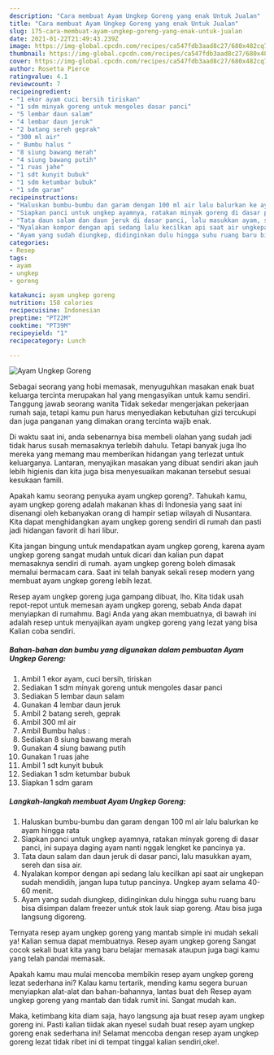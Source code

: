 ```yaml
---
description: "Cara membuat Ayam Ungkep Goreng yang enak Untuk Jualan"
title: "Cara membuat Ayam Ungkep Goreng yang enak Untuk Jualan"
slug: 175-cara-membuat-ayam-ungkep-goreng-yang-enak-untuk-jualan
date: 2021-01-22T21:49:43.239Z
image: https://img-global.cpcdn.com/recipes/ca547fdb3aad8c27/680x482cq70/ayam-ungkep-goreng-foto-resep-utama.jpg
thumbnail: https://img-global.cpcdn.com/recipes/ca547fdb3aad8c27/680x482cq70/ayam-ungkep-goreng-foto-resep-utama.jpg
cover: https://img-global.cpcdn.com/recipes/ca547fdb3aad8c27/680x482cq70/ayam-ungkep-goreng-foto-resep-utama.jpg
author: Rosetta Pierce
ratingvalue: 4.1
reviewcount: 7
recipeingredient:
- "1 ekor ayam cuci bersih tiriskan"
- "1 sdm minyak goreng untuk mengoles dasar panci"
- "5 lembar daun salam"
- "4 lembar daun jeruk"
- "2 batang sereh geprak"
- "300 ml air"
- " Bumbu halus "
- "8 siung bawang merah"
- "4 siung bawang putih"
- "1 ruas jahe"
- "1 sdt kunyit bubuk"
- "1 sdm ketumbar bubuk"
- "1 sdm garam"
recipeinstructions:
- "Haluskan bumbu-bumbu dan garam dengan 100 ml air lalu balurkan ke ayam hingga rata"
- "Siapkan panci untuk ungkep ayamnya, ratakan minyak goreng di dasar panci, ini supaya daging ayam nanti nggak lengket ke pancinya ya."
- "Tata daun salam dan daun jeruk di dasar panci, lalu masukkan ayam, sereh dan sisa air."
- "Nyalakan kompor dengan api sedang lalu kecilkan api saat air ungkepan sudah mendidih, jangan lupa tutup pancinya. Ungkep ayam selama 40-60 menit."
- "Ayam yang sudah diungkep, didinginkan dulu hingga suhu ruang baru bisa disimpan dalam freezer untuk stok lauk siap goreng. Atau bisa juga langsung digoreng."
categories:
- Resep
tags:
- ayam
- ungkep
- goreng

katakunci: ayam ungkep goreng 
nutrition: 158 calories
recipecuisine: Indonesian
preptime: "PT22M"
cooktime: "PT39M"
recipeyield: "1"
recipecategory: Lunch

---
```



![Ayam Ungkep Goreng](https://img-global.cpcdn.com/recipes/ca547fdb3aad8c27/680x482cq70/ayam-ungkep-goreng-foto-resep-utama.jpg)

Sebagai seorang yang hobi memasak, menyuguhkan masakan enak buat keluarga tercinta merupakan hal yang mengasyikan untuk kamu sendiri. Tanggung jawab seorang  wanita Tidak sekedar mengerjakan pekerjaan rumah saja, tetapi kamu pun harus menyediakan kebutuhan gizi tercukupi dan juga panganan yang dimakan orang tercinta wajib enak.

Di waktu  saat ini, anda sebenarnya bisa membeli olahan yang sudah jadi tidak harus susah memasaknya terlebih dahulu. Tetapi banyak juga lho mereka yang memang mau memberikan hidangan yang terlezat untuk keluarganya. Lantaran, menyajikan masakan yang dibuat sendiri akan jauh lebih higienis dan kita juga bisa menyesuaikan makanan tersebut sesuai kesukaan famili. 



Apakah kamu seorang penyuka ayam ungkep goreng?. Tahukah kamu, ayam ungkep goreng adalah makanan khas di Indonesia yang saat ini disenangi oleh kebanyakan orang di hampir setiap wilayah di Nusantara. Kita dapat menghidangkan ayam ungkep goreng sendiri di rumah dan pasti jadi hidangan favorit di hari libur.

Kita jangan bingung untuk mendapatkan ayam ungkep goreng, karena ayam ungkep goreng sangat mudah untuk dicari dan kalian pun dapat memasaknya sendiri di rumah. ayam ungkep goreng boleh dimasak memalui bermacam cara. Saat ini telah banyak sekali resep modern yang membuat ayam ungkep goreng lebih lezat.

Resep ayam ungkep goreng juga gampang dibuat, lho. Kita tidak usah repot-repot untuk memesan ayam ungkep goreng, sebab Anda dapat menyiapkan di rumahmu. Bagi Anda yang akan membuatnya, di bawah ini adalah resep untuk menyajikan ayam ungkep goreng yang lezat yang bisa Kalian coba sendiri.

<!--inarticleads1-->

##### Bahan-bahan dan bumbu yang digunakan dalam pembuatan Ayam Ungkep Goreng:

1. Ambil 1 ekor ayam, cuci bersih, tiriskan
1. Sediakan 1 sdm minyak goreng untuk mengoles dasar panci
1. Sediakan 5 lembar daun salam
1. Gunakan 4 lembar daun jeruk
1. Ambil 2 batang sereh, geprak
1. Ambil 300 ml air
1. Ambil  Bumbu halus :
1. Sediakan 8 siung bawang merah
1. Gunakan 4 siung bawang putih
1. Gunakan 1 ruas jahe
1. Ambil 1 sdt kunyit bubuk
1. Sediakan 1 sdm ketumbar bubuk
1. Siapkan 1 sdm garam




<!--inarticleads2-->

##### Langkah-langkah membuat Ayam Ungkep Goreng:

1. Haluskan bumbu-bumbu dan garam dengan 100 ml air lalu balurkan ke ayam hingga rata
1. Siapkan panci untuk ungkep ayamnya, ratakan minyak goreng di dasar panci, ini supaya daging ayam nanti nggak lengket ke pancinya ya.
1. Tata daun salam dan daun jeruk di dasar panci, lalu masukkan ayam, sereh dan sisa air.
1. Nyalakan kompor dengan api sedang lalu kecilkan api saat air ungkepan sudah mendidih, jangan lupa tutup pancinya. Ungkep ayam selama 40-60 menit.
1. Ayam yang sudah diungkep, didinginkan dulu hingga suhu ruang baru bisa disimpan dalam freezer untuk stok lauk siap goreng. Atau bisa juga langsung digoreng.




Ternyata resep ayam ungkep goreng yang mantab simple ini mudah sekali ya! Kalian semua dapat membuatnya. Resep ayam ungkep goreng Sangat cocok sekali buat kita yang baru belajar memasak ataupun juga bagi kamu yang telah pandai memasak.

Apakah kamu mau mulai mencoba membikin resep ayam ungkep goreng lezat sederhana ini? Kalau kamu tertarik, mending kamu segera buruan menyiapkan alat-alat dan bahan-bahannya, lantas buat deh Resep ayam ungkep goreng yang mantab dan tidak rumit ini. Sangat mudah kan. 

Maka, ketimbang kita diam saja, hayo langsung aja buat resep ayam ungkep goreng ini. Pasti kalian tiidak akan nyesel sudah buat resep ayam ungkep goreng enak sederhana ini! Selamat mencoba dengan resep ayam ungkep goreng lezat tidak ribet ini di tempat tinggal kalian sendiri,oke!.

